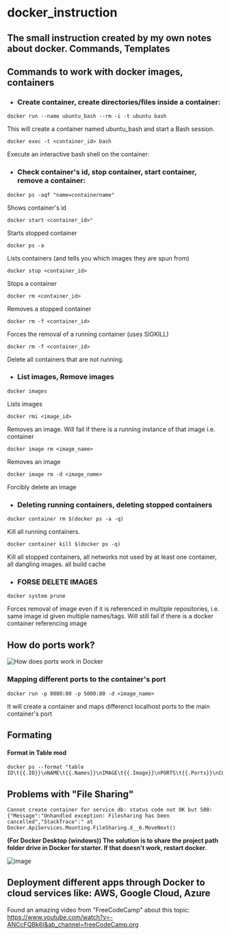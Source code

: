 # docker_instruction
## The small instruction created by my own notes about docker.  Commands, Templates

## Commands to work with docker images, containers
- ### Create container, create directories/files inside a container:
```
docker run --name ubuntu_bash --rm -i -t ubuntu bash
```
This will create a container named ubuntu_bash and start a Bash session.

```
docker exec -t <container_id> bash
```
Execute an interactive bash shell on the container:

- ### Check container's id, stop container, start container, remove a container:
```
docker ps -aqf "name=containername"
```
Shows container's id

```
docker start <container_id>"
```
Starts stopped container

```
docker ps -a 
```
Lists containers (and tells you which images they are spun from)

```
docker stop <container_id> 
```
Stops a container

```
docker rm <container_id>  
```  
Removes a stopped container

```
docker rm -f <container_id> 
```
Forces the removal of a running container (uses SIGKILL)

```
docker rm -f <container_id>
```
Delete all containers that are not running.

- ### List images, Remove images

```
docker images    
```           
Lists images 

```
docker rmi <image_id>       
```
Removes an image. Will fail if there is a running instance of that image i.e. container

```
docker image rm <image_name>   
```           
Removes an image

```
docker image rm -d <image_name>   
```           
Forcibly delete an image

- ### Deleting running containers, deleting stopped containers
```
docker container rm $(docker ps -a -q)
```
Kill all running containers.

```
docker container kill $(docker ps -q)
```
Kill all stopped containers, all networks not used by at least one container, all dangling images. all build cache

- ### FORSE DELETE IMAGES
```
docker system prune
```
Forces removal of image even if it is referenced in multiple repositories, i.e. same image id given multiple names/tags.
Will still fail if there is a docker container referencing image

## How do ports work?

![How does ports work in Docker](https://user-images.githubusercontent.com/69118015/129787006-3344b20a-12f4-44f1-93d1-711140e5f847.png)

### Mapping different ports to the container's port
```
docker run -p 8080:80 -p 5000:80 -d <image_name>
```
It will create a container and maps differenct localhost ports to the main container's port

## Formating

#### Format in Table mod
```
docker ps --format "table ID\t{{.ID}}\nNAME\t{{.Names}}\nIMAGE\t{{.Image}}\nPORTS\t{{.Ports}}\nCOMMAND\t{{.Command}}\nCREATED\t{{.CreatedAt}}\nSTATUS\t{{.Status}}\n"
```

## Problems with "File Sharing"
```
Cannot create container for service db: status code not OK but 500: {"Message":"Unhandled exception: Filesharing has been cancelled","StackTrace":" at Docker.ApiServices.Mounting.FileSharing.d__6.MoveNext()
```

**(For Docker Desktop (windows)) The solution is to share the project path folder drive in Docker for starter. If that doesn't work, restart docker.**

![image](https://user-images.githubusercontent.com/69118015/127782715-f599be1b-dffc-411c-9893-5111429190ce.png)


## Deployment different apps through Docker to cloud services like: AWS, Google Cloud, Azure

Found an amazing video from "FreeCodeCamp" about this topic: https://www.youtube.com/watch?v=-ANCcFQBk6I&ab_channel=freeCodeCamp.org
